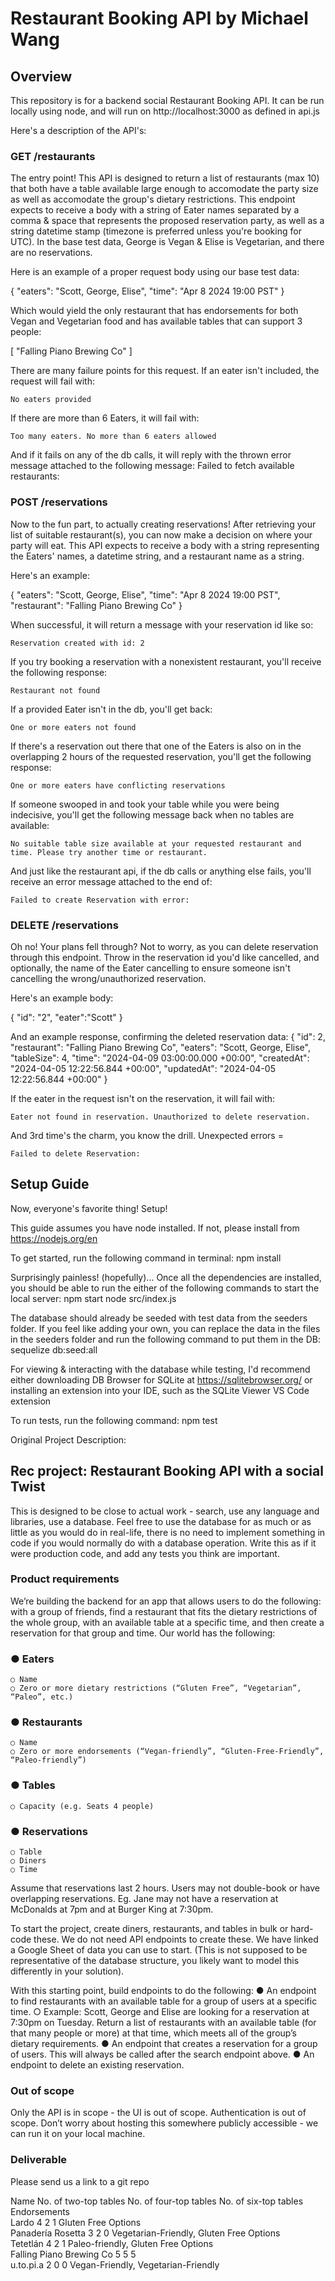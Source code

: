 # Restaurant Booking API by Michael Wang

## Overview
This repository is for a backend social Restaurant Booking API. It can be run locally using node, and will run on http://localhost:3000 as defined in api.js

Here's a description of the API's:

### GET /restaurants
The entry point! This API is designed to return a list of restaurants (max 10) that both have a table available large enough to accomodate the party size as well as accomodate the group's dietary restrictions. This endpoint expects to receive a body with a string of Eater names separated by a comma & space that represents the proposed reservation party, as well as a string datetime stamp (timezone is preferred unless you're booking for UTC). In the base test data, George is Vegan & Elise is Vegetarian, and there are no reservations.

Here is an example of a proper request body using our base test data:

{
    "eaters": "Scott, George, Elise",
    "time": "Apr 8 2024 19:00 PST"
}

Which would yield the only restaurant that has endorsements for both Vegan and Vegetarian food and has available tables that can support 3 people:

[
    "Falling Piano Brewing Co"
]

There are many failure points for this request. 
If an eater isn't included, the request will fail with:

    No eaters provided

If there are more than 6 Eaters, it will fail with:

    Too many eaters. No more than 6 eaters allowed

And if it fails on any of the db calls, it will reply with the thrown error message attached to the following message:
    Failed to fetch available restaurants:

### POST /reservations
Now to the fun part, to actually creating reservations! After retrieving your list of suitable restaurant(s), you can now make a decision on where your party will eat. This API expects to receive a body with a string representing the Eaters' names, a datetime string, and a restaurant name as a string.

Here's an example:

{
    "eaters": "Scott, George, Elise",
    "time": "Apr 8 2024 19:00 PST",
    "restaurant": "Falling Piano Brewing Co"
}

When successful, it will return a message with your reservation id like so:

    Reservation created with id: 2

If you try booking a reservation with a nonexistent restaurant, you'll receive the following response:

    Restaurant not found

If a provided Eater isn't in the db, you'll get back:

    One or more eaters not found

If there's a reservation out there that one of the Eaters is also on in the overlapping 2 hours of the requested reservation, you'll get the following response:

    One or more eaters have conflicting reservations

If someone swooped in and took your table while you were being indecisive, you'll get the following message back when no tables are available:

    No suitable table size available at your requested restaurant and time. Please try another time or restaurant.

And just like the restaurant api, if the db calls or anything else fails, you'll receive an error message attached to the end of:

    Failed to create Reservation with error:


### DELETE /reservations
Oh no! Your plans fell through? Not to worry, as you can delete reservation through this endpoint. Throw in the reservation id you'd like cancelled, and optionally, the name of the Eater cancelling to ensure someone isn't cancelling the wrong/unauthorized reservation.

Here's an example body:

{
    "id": "2",
    "eater":"Scott"
}

And an example response, confirming the deleted reservation data:
{
    "id": 2,
    "restaurant": "Falling Piano Brewing Co",
    "eaters": "Scott, George, Elise",
    "tableSize": 4,
    "time": "2024-04-09 03:00:00.000 +00:00",
    "createdAt": "2024-04-05 12:22:56.844 +00:00",
    "updatedAt": "2024-04-05 12:22:56.844 +00:00"
}

If the eater in the request isn't on the reservation, it will fail with:

    Eater not found in reservation. Unauthorized to delete reservation.

And 3rd time's the charm, you know the drill. Unexpected errors = 

    Failed to delete Reservation:



## Setup Guide
Now, everyone's favorite thing! Setup!

This guide assumes you have node installed. If not, please install from https://nodejs.org/en

To get started, run the following command in terminal:
    npm install 

Surprisingly painless! (hopefully)... 
Once all the dependencies are installed, you should be able to run the either of the following commands to start the local server:
    npm start
    node src/index.js
    
The database should already be seeded with test data from the seeders folder. If you feel like adding your own, you can replace the data in the files in the seeders folder and run the following command to put them in the DB:
    sequelize db:seed:all

For viewing & interacting with the database while testing, I'd recommend either downloading DB Browser for SQLite at https://sqlitebrowser.org/ or installing an extension into your IDE, such as the SQLite Viewer VS Code extension

To run tests, run the following command:
    npm test



Original Project Description:

## Rec project: Restaurant Booking API with a social Twist 

This is designed to be close to actual work - search, use any language and libraries, use a database. Feel free to use the database for as much or as little as you would do in real-life, there is no need to implement something in code if you would normally do with a database operation. Write this as if it were production code, and add any tests you think are important. 

### Product requirements 

We’re building the backend for an app that allows users to do the following: with a group of friends, find a restaurant that fits the dietary restrictions of the whole group, with an available table at a specific time, and then create a reservation for that group and time. 
Our world has the following: 
### ● Eaters 
    ○ Name 
    ○ Zero or more dietary restrictions (“Gluten Free”, “Vegetarian”, “Paleo”, etc.) 
### ● Restaurants 
    ○ Name 
    ○ Zero or more endorsements (“Vegan-friendly”, “Gluten-Free-Friendly”, “Paleo-friendly”) 
### ● Tables 
    ○ Capacity (e.g. Seats 4 people) 
### ● Reservations 
    ○ Table 
    ○ Diners 
    ○ Time 

Assume that reservations last 2 hours. Users may not double-book or have overlapping reservations. Eg. Jane may not have a reservation at McDonalds at 7pm and at Burger King at 7:30pm. 

To start the project, create diners, restaurants, and tables in bulk or hard-code these. We do not need API endpoints to create these. We have linked a Google Sheet of data you can use to start. (This is not supposed to be representative of the database structure, you likely want to model this differently in your solution). 

With this starting point, build endpoints to do the following: 
● An endpoint to find restaurants with an available table for a group of users at a specific time. 
    ○ Example: Scott, George and Elise are looking for a reservation at 7:30pm on Tuesday. Return a list of restaurants with an available table (for that many people or more) at that time, which meets all of the group’s dietary requirements. 
● An endpoint that creates a reservation for a group of users. This will always be called after the search endpoint above.
● An endpoint to delete an existing reservation. 

### Out of scope 

Only the API is in scope - the UI is out of scope. Authentication is out of scope. Don’t worry about hosting this somewhere publicly accessible - we can run it on your local machine. 

### Deliverable 

Please send us a link to a git repo


Name	No. of two-top tables	No. of four-top tables	No. of six-top tables	Endorsements			
Lardo	4	2	1	Gluten Free Options			
Panadería Rosetta	3	2	0	Vegetarian-Friendly, Gluten Free Options			
Tetetlán	4	2	1	Paleo-friendly, Gluten Free Options			
Falling Piano Brewing Co	5	5	5				
u.to.pi.a	2	0	0	Vegan-Friendly, Vegetarian-Friendly			